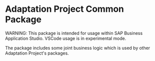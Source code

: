 # Adaptation Project Common Package

WARNING: This package is intended for usage within SAP Business Application Studio. VSCode usage is in experimental mode.

The package includes some joint business logic which is used by other Adaptation Project's packages.
